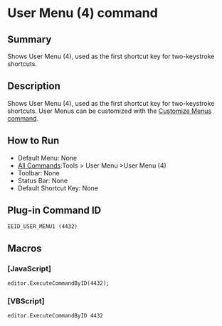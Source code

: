 # User Menu (4) command

## Summary

Shows User Menu (4), used as the first shortcut key for two-keystroke
shortcuts.

## Description

Shows User Menu (4), used as the first shortcut key for two-keystroke
shortcuts. User Menus can be customized with the [Customize Menus command](customize_menu).

## How to Run

- Default Menu: None
- [All Commands](all_commands):Tools >
User Menu \>User Menu (4)
- Toolbar: None
- Status Bar: None
- Default Shortcut Key: None

## Plug-in Command ID

```
EEID_USER_MENU1 (4432)```

## Macros

### \[JavaScript\]

```
editor.ExecuteCommandByID(4432);
```

### \[VBScript\]

```
editor.ExecuteCommandByID 4432
```
